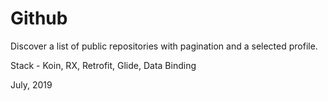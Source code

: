 # Github

Discover a list of public repositories with pagination and a selected profile.

Stack - Koin, RX, Retrofit, Glide, Data Binding

July, 2019

